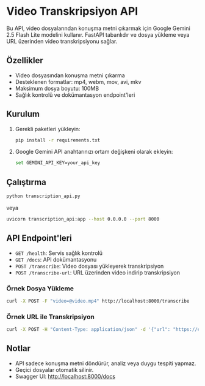# Video Transkripsiyon API

Bu API, video dosyalarından konuşma metni çıkarmak için Google Gemini 2.5 Flash Lite modelini kullanır. FastAPI tabanlıdır ve dosya yükleme veya URL üzerinden video transkripsiyonu sağlar.

## Özellikler
- Video dosyasından konuşma metni çıkarma
- Desteklenen formatlar: mp4, webm, mov, avi, mkv
- Maksimum dosya boyutu: 100MB
- Sağlık kontrolü ve dokümantasyon endpoint'leri

## Kurulum
1. Gerekli paketleri yükleyin:
   ```bash
   pip install -r requirements.txt
   ```
2. Google Gemini API anahtarınızı ortam değişkeni olarak ekleyin:
   ```bash
   set GEMINI_API_KEY=your_api_key
   ```

## Çalıştırma
```bash
python transcription_api.py
```
veya
```bash
uvicorn transcription_api:app --host 0.0.0.0 --port 8000
```

## API Endpoint'leri
- `GET /health`: Servis sağlık kontrolü
- `GET /docs`: API dokümantasyonu
- `POST /transcribe`: Video dosyası yükleyerek transkripsiyon
- `POST /transcribe-url`: URL üzerinden video indirip transkripsiyon

### Örnek Dosya Yükleme
```bash
curl -X POST -F "video=@video.mp4" http://localhost:8000/transcribe
```

### Örnek URL ile Transkripsiyon
```bash
curl -X POST -H "Content-Type: application/json" -d '{"url": "https://example.com/video.mp4"}' http://localhost:8000/transcribe-url
```

## Notlar
- API sadece konuşma metni döndürür, analiz veya duygu tespiti yapmaz.
- Geçici dosyalar otomatik silinir.
- Swagger UI: [http://localhost:8000/docs](http://localhost:8000/docs)
